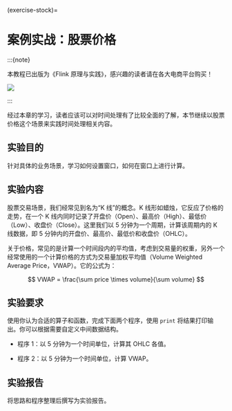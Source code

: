 (exercise-stock)=
# 案例实战：股票价格

:::{note}

本教程已出版为《Flink 原理与实践》，感兴趣的读者请在各大电商平台购买！

<a href="https://item.jd.com/13154364.html"> ![](https://img.shields.io/badge/JD-%E8%B4%AD%E4%B9%B0%E9%93%BE%E6%8E%A5-red) </a>


:::

经过本章的学习，读者应该可以对时间处理有了比较全面的了解，本节继续以股票价格这个场景来实践时间处理相关内容。

## 实验目的

针对具体的业务场景，学习如何设置窗口，如何在窗口上进行计算。

## 实验内容

股票交易场景，我们经常见到名为“K 线”的概念。K 线形如蜡烛，它反应了价格的走势，在一个 K 线内同时记录了开盘价（Open）、最高价（High）、最低价（Low）、收盘价（Close）。这里我们以 5 分钟为一个周期，计算该周期内的 K 线数据，即 5 分钟内的开盘价、最高价、最低价和收盘价（OHLC）。

关于价格，常见的是计算一个时间段内的平均值，考虑到交易量的权重，另外一个经常使用的一个计算价格的方式为交易量加权平均值（Volume Weighted Average Price，VWAP）。它的公式为：

$$
VWAP = \frac{\sum price \times volume}{\sum volume}
$$

## 实验要求

使用你认为合适的算子和函数，完成下面两个程序，使用 `print` 将结果打印输出。你可以根据需要自定义中间数据结构。

* 程序 1：以 5 分钟为一个时间单位，计算其 OHLC 各值。

* 程序 2：以 5 分钟为一个时间单位，计算 VWAP。

## 实验报告

将思路和程序整理后撰写为实验报告。